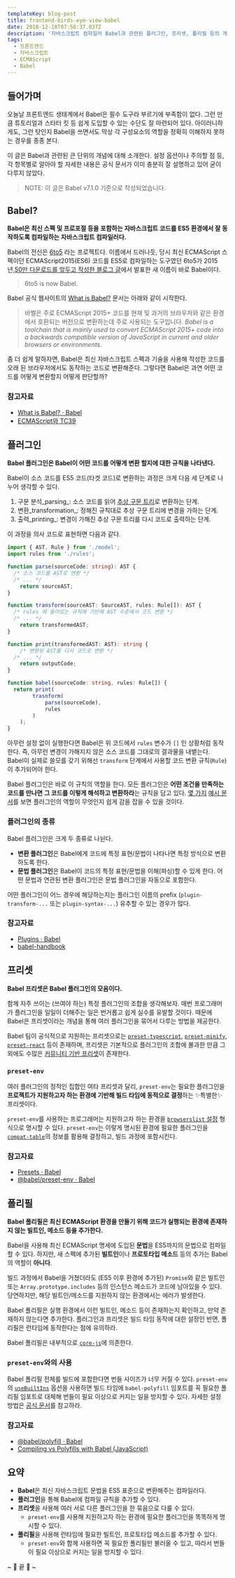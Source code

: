 ```yaml
---
templateKey: blog-post
title: frontend-birds-eye-view-babel
date: 2018-12-18T07:58:37.037Z
description: '자바스크립트 컴파일러 Babel과 관련된 플러그인, 프리셋, 폴리필 등의 개념에 대해 소개합니다.'
tags:
  - 프론트엔드
  - 자바스크립트
  - ECMAScript
  - Babel
---
```

## 들어가며
오늘날 프론트엔드 생태계에서 Babel은 필수 도구라 부르기에 부족함이 없다. 그런 만큼 튜토리얼과 스타터 킷 등 쉽게 도입할 수 있는 수단도 잘 마련되어 있다. 아이러니하게도, 그런 탓인지 Babel을 쓰면서도 막상 각 구성요소의 역할을 정확히 이해하지 못하는 경우를 종종 본다.

이 글은 Babel과 관련된 큰 단위의 개념에 대해 소개한다. 설정 옵션이나 주의할 점 등, 각 항목별로 알아야 할 자세한 내용은 공식 문서가 이미 충분히 잘 설명하고 있어 굳이 다루지 않았다.

> NOTE: 이 글은 Babel v7.1.0 기준으로 작성되었습니다.

## Babel?
**Babel은 최신 스펙 및 프로포절 등을 포함하는 자바스크립트 코드를 ES5 환경에서 잘 동작하도록 컴파일하는 자바스크립트 컴파일러다.**

Babel의 전신은 [6to5](https://github.com/6to5) 라는 프로젝트다. 이름에서 드러나듯, 당시 최신 ECMAScript 스펙이던 ECMAScript2015(ES6) 코드를 ES5로 컴파일하는 도구였던 6to5가 2015년,[50만 다운로드를 앞두고 작성한 블로그 글](https://babeljs.io/blog/2015/02/15/not-born-to-die)에서 발표한 새 이름이 바로 Babel이다.

> 6to5 is now Babel.  

Babel 공식 웹사이트의 [What is Babel?](https://babeljs.io/docs/en/#babel-is-a-javascript-compiler) 문서는 아래와 같이 시작한다.

> 바벨은 주로 ECMAScript 2015+ 코드를 현재 및 과거의 브라우저와 같은 환경에서 호환되는 버전으로 변환하는데 주로 사용되는 도구입니다. _Babel is a toolchain that is mainly used to convert ECMAScript 2015+ code into a backwards compatible version of JavaScript in current and older browsers or environments._  

좀 더 쉽게 말하자면, Babel은 최신 자바스크립트 스펙과 기술을 사용해 작성한 코드를 오래 된 브라우저에서도 동작하는 코드로 변환해준다. 그렇다면 Babel은 과연 어떤 코드를 어떻게 변환할지 어떻게 판단할까?

### 참고자료
* [What is Babel? · Babel](https://babeljs.io/docs/en/)
* [ECMAScript와 TC39](https://ahnheejong.name/articles/ecmascript-tc39/)

## 플러그인
**Babel 플러그인은 Babel이 어떤 코드를 어떻게 변환 할지에 대한 규칙을 나타낸다.**

Babel이 소스 코드를 ES5 코드(타겟 코드)로 변환하는 과정은 크게 다음 세 단계로 나누어 생각할 수 있다.

1. 구문 분석_parsing_: 소스 코드를 읽어 [추상 구문 트리](https://ko.wikipedia.org/wiki/%EC%B6%94%EC%83%81_%EA%B5%AC%EB%AC%B8_%ED%8A%B8%EB%A6%AC)로 변환하는 단계.
2. 변환_transformation_: 정해진 규칙대로 추상 구문 트리에 변경을 가하는 단계.
3. 출력_printing_: 변경이 가해진 추상 구문 트리를 다시 코드로 출력하는 단계.

이 과정을 의사 코드로 표현하면 다음과 같다.

```ts
import { AST, Rule } from './model';
import rules from './rules';

function parse(sourceCode: string): AST {
  /* 소스 코드를 AST로 변환 */
  /* ... */
	return sourceAST;
}

function transform(sourceAST: SourceAST, rules: Rule[]): AST {
  /* rules 에 들어있는 규칙에 기반해 AST 수준에서 코드 변환 */
  /* ... */
	return transformedAST;
}

function print(transformedAST: AST): string {
	/* 변환된 AST를 다시 코드로 변환 */
  /* ... */
	return outputCode;
}

function babel(sourceCode: string, rules: Rule[]) {
  return print(
		trasnform(
			parse(sourceCode),
			rules
		)
	);
}
```

아무런 설정 없이 실행한다면 Babel은 위 코드에서 `rules` 변수가  `[]` 인 상황처럼 동작한다. 즉, 아무런 변경이 가해지지 않은 소스 코드를 그대로의 결과물을 내뱉는다. Babel이 실제로 쓸모를 갖기 위해선 `transform` 단계에서 사용할 코드 변환 규칙(`Rule`)이 추가되어야 한다. 

Babel 플러그인은 바로 이 규칙의 역할을 한다. 모든 플러그인은 **어떤 조건을 만족하는 코드를 만나면 그 코드를 이렇게 해석하고 변환하라**는 규칙을 담고 있다. [몇 가지](https://babeljs.io/docs/en/babel-plugin-transform-spread) [예시 문서](https://babeljs.io/docs/en/babel-plugin-transform-exponentiation-operator)를 보면 플러그인의 역할이 무엇인지 쉽게 감을 잡을 수 있을 것이다.

### 플러그인의 종류
Babel 플러그인은 크게 두 종류로 나뉜다.

* **변환 플러그인**은 Babel에게 코드에 특정 표현/문법이 나타나면 특정 방식으로 변환하도록 한다.
* **문법 플러그인**은 Babel이 코드의 특정 표현/문법을 이해(파싱)할 수 있게 한다. 어떤 문법과 연관된 변환 플러그인은 문법 플러그인을 자동으로 포함한다.

어떤 플러그인이 어느 경우에 해당하는지는 플러그인 이름의 prefix (`plugin-transform-...` 또는 `plugin-syntax-...`) 유추할 수 있는 경우가 많다.

### 참고자료
* [Plugins · Babel](https://babeljs.io/docs/en/plugins)
* [babel-handbook](https://github.com/jamiebuilds/babel-handbook)

## 프리셋
**Babel 프리셋은 Babel 플러그인의 모음이다.**

함께 자주 쓰이는 (쓰여야 하는) 특정 플러그인의 조합을 생각해보자. 매번 프로그래머가 플러그인을 일일이 더해주는 일은 번거롭고 쉽게 실수를 유발할 것이다. 때문에 Babel은 프리셋이라는 개념을 통해 여러 플러그인을 묶어서 다루는 방법을 제공한다.

Babel 팀이 공식적으로 지원하는 프리셋으로는 [`preset-typescript`](https://babeljs.io/docs/en/babel-preset-typescript), [`preset-minify`](https://babeljs.io/docs/en/babel-preset-minify), [`preset-react`](https://babeljs.io/docs/en/babel-preset-react) 등이 존재하며, 프리셋은 기본적으로 플러그인의 조합에 불과한 만큼 그 외에도 수많은 [커뮤니티 기반 프리셋](https://www.npmjs.com/search?q=babel-preset)이 존재한다.

### `preset-env`
여러 플러그인의 정적인 집합인 여타 프리셋과 달리, `preset-env`는 필요한 플러그인을 **프로젝트가 지원하고자 하는 환경에 기반해 빌드 타임에 동적으로 결정**하는 ✨특별한✨ 프리셋이다.

`preset-env`를 사용하는 프로그래머는 지원하고자 하는 환경을 [`browserslist`  설정]([) 형식으로 명시할 수 있다. `preset-env`는 이렇게 명시된 환경에 필요한 플러그인을 [`compat-table`](https://github.com/kangax/compat-table)의 정보를 활용해 결정하고, 빌드 과정에 포함시킨다.

### 참고자료
* [Presets · Babel](https://babeljs.io/docs/en/presets)
* [@babel/preset-env · Babel](https://babeljs.io/docs/en/babel-preset-env.html)

## 폴리필
**Babel 폴리필은 최신 ECMAScript 환경을 만들기 위해 코드가 실행되는 환경에 존재하지 않는 빌트인, 메소드 등을 추가한다.**

Babel을 사용해 최신 ECMAScript 명세에 도입된 **문법**을 ES5까지의 문법으로 컴파일할 수 있다. 하지만, 새 스펙에 추가된 **빌트인**이나 **프로토타입 메소드** 등의 추가는 Babel의 역할이 **아니다**.

빌드 과정에서 Babel을 거쳤더라도 (ES5 이후 환경에 추가된)  `Promise`와 같은 빌트인 또는 `Array.prototype.includes` 등의 인스턴스 메소드가 코드에 남아있을 수 있다. 당연하지만, 해당 빌트인/메소드를 지원하지 않는 환경에서는 에러가 발생한다.

Babel 폴리필은 실행 환경에서 이런 빌트인, 메소드 등이 존재하는지 확인하고, 만약 존재하지 않는다면 추가한다. 플러그인과 프리셋은 빌드 타임 동작에 대한 설정인 반면, 폴리필은 런타임에 동작한다는 점에 유의하라.

Babel 폴리필은 내부적으로 [`core-js`](https://github.com/zloirock/core-js)에 의존한다.

### `preset-env`와의 사용
Babel 폴리필 전체를 빌드에 포함한다면 번들 사이즈가 너무 커질 수 있다.  `preset-env`의  [`useBuiltIns`](https://babeljs.io/docs/en/babel-preset-env#usebuiltins) 옵션을 사용하면 빌드 타임에 `babel-polyfill` 임포트를 꼭 필요한 폴리필 임포트로 대체해 번들이 필요 이상으로 커지는 일을 방지할 수 있다. 자세한 설정 방법은 [공식 문서](https://babeljs.io/docs/en/babel-polyfill#usage-in-node-browserify-webpack)를 참고하라.

### 참고자료
* [@babel/polyfill · Babel](https://babeljs.io/docs/en/babel-polyfill)
* [Compiling vs Polyfills with Babel (JavaScript)](https://tylermcginnis.com/compiling-polyfills/)

## 요약
* **Babel**은 최신 자바스크립트 문법을 ES5 표준으로 변환해주는 컴파일러다.
* **플러그인**을 통해 Babel에 컴파일 규칙을 추가할 수 있다.
* **프리셋**을 사용해 여러 서로 다른 플러그인을 한 묶음으로 다룰 수 있다.
	* `preset-env`를 사용해 지원하고자 하는 환경에 필요한 플러그인을 똑똑하게 명시할 수 있다.
* **폴리필**을 사용해 런타임에 필요한 빌트인, 프로토타입 메소드를 추가할 수 있다.
	* `preset-env`와 함께 사용하면 꼭 필요한 폴리필만 불러올 수 있고, 따라서 번들이 필요 이상으로 커지는 일을 방지할 수 있다.

~ 🌝 끝 🌚 ~
